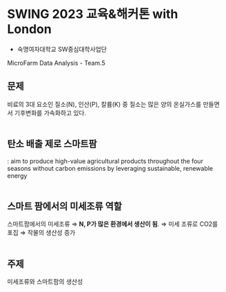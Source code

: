 # SWING 2023 교육&해커톤 with London 
- 숙명여자대학교 SW중심대학사업단

MicroFarm Data Analysis - Team.5

## 문제
비료의 3대 요소인 질소(N), 인산(P), 칼륨(K) 중 질소는 많은 양의 온실가스를 만들면서 기후변화를 가속화하고 있다.
<br><br>

## 탄소 배출 제로 스마트팜
: aim to produce high-value agricultural products throughout the four seasons without carbon emissions by leveraging sustainable, renewable energy
<br><br>

## 스마트 팜에서의 미세조류 역할
스마트팜에서의 미세조류 ⇒ **N, P가 많은 환경에서 생산이 됨**. ⇒ 미세 조류로 CO2를 포집 ⇒ 작물의 생산성 증가
<br><br>

## 주제
미세조류와 스마트팜의 생산성
